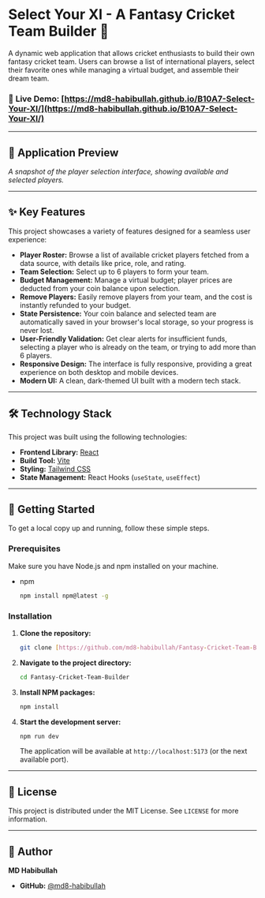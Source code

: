 # Select Your XI - A Fantasy Cricket Team Builder 🏏
A dynamic web application that allows cricket enthusiasts to build their own fantasy cricket team. Users can browse a list of international players, select their favorite ones while managing a virtual budget, and assemble their dream team.

### 🔗 **Live Demo:** [https://md8-habibullah.github.io/B10A7-Select-Your-XI/](https://md8-habibullah.github.io/B10A7-Select-Your-XI/)

---

## 📸 Application Preview



*A snapshot of the player selection interface, showing available and selected players.*

---

## ✨ Key Features

This project showcases a variety of features designed for a seamless user experience:

* **Player Roster:** Browse a list of available cricket players fetched from a data source, with details like price, role, and rating.
* **Team Selection:** Select up to 6 players to form your team.
* **Budget Management:** Manage a virtual budget; player prices are deducted from your coin balance upon selection.
* **Remove Players:** Easily remove players from your team, and the cost is instantly refunded to your budget.
* **State Persistence:** Your coin balance and selected team are automatically saved in your browser's local storage, so your progress is never lost.
* **User-Friendly Validation:** Get clear alerts for insufficient funds, selecting a player who is already on the team, or trying to add more than 6 players.
* **Responsive Design:** The interface is fully responsive, providing a great experience on both desktop and mobile devices.
* **Modern UI:** A clean, dark-themed UI built with a modern tech stack.

---

## 🛠️ Technology Stack

This project was built using the following technologies:

* **Frontend Library:** [React](https://reactjs.org/)
* **Build Tool:** [Vite](https://vitejs.dev/)
* **Styling:** [Tailwind CSS](https://tailwindcss.com/)
* **State Management:** React Hooks (`useState`, `useEffect`)

---

## 🚀 Getting Started

To get a local copy up and running, follow these simple steps.

### Prerequisites

Make sure you have Node.js and npm installed on your machine.
* npm
    ```sh
    npm install npm@latest -g
    ```

### Installation

1.  **Clone the repository:**
    ```sh
    git clone [https://github.com/md8-habibullah/Fantasy-Cricket-Team-Builder.git](https://github.com/md8-habibullah/Fantasy-Cricket-Team-Builder.git)
    ```
2.  **Navigate to the project directory:**
    ```sh
    cd Fantasy-Cricket-Team-Builder
    ```
3.  **Install NPM packages:**
    ```sh
    npm install
    ```
4.  **Start the development server:**
    ```sh
    npm run dev
    ```
    The application will be available at `http://localhost:5173` (or the next available port).

---

## 📜 License

This project is distributed under the MIT License. See `LICENSE` for more information.

---

## 👤 Author

**MD Habibullah**

* **GitHub:** [@md8-habibullah](https://github.com/md8-habibullah)